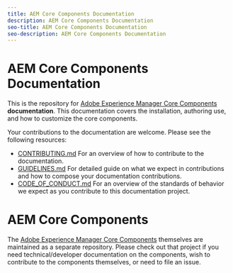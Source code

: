 ```yaml
---
title: AEM Core Components Documentation
description: AEM Core Components Documentation
seo-title: AEM Core Components Documentation
seo-description: AEM Core Components Documentation
---
```


# AEM Core Components Documentation

This is the repository for [Adobe Experience Manager Core Components](https://github.com/adobe/aem-core-wcm-components)  **documentation**. This documentation covers the installation, authoring use, and how to customize the core components.

Your contributions to the documentation are welcome. Please see the following resources:

* [CONTRIBUTING.md](CONTRIBUTING.md) For an overview of how to contribute to the documentation.
* [GUIDELINES.md](GUIDELINES.md) For detailed guide on what we expect in contributions and how to compose your documentation contributions.
* [CODE_OF_CONDUCT.md](CODE_OF_CONDUCT.md) For an overview of the standards of behavior we expect as you contribute to this documentation project.

# AEM Core Components

The [Adobe Experience Manager Core Components](https://github.com/adobe/aem-core-wcm-components) themselves are maintained as a separate repository. Please check out that project if you need technical/developer documentation on the components, wish to contribute to the components themselves, or need to file an issue.